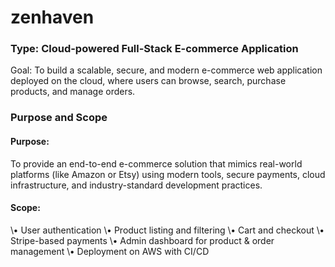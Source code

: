 # zenhaven

### Type: Cloud-powered Full-Stack E-commerce Application
Goal: To build a scalable, secure, and modern e-commerce web application deployed on the cloud, where users can browse, search, purchase products, and manage orders.

### Purpose and Scope
#### Purpose:
To provide an end-to-end e-commerce solution that mimics real-world platforms (like Amazon or Etsy) using modern tools, secure payments, cloud infrastructure, and industry-standard development practices.

#### Scope:
\•	User authentication
\•	Product listing and filtering
\•	Cart and checkout
\•	Stripe-based payments
\•	Admin dashboard for product & order management
\•	Deployment on AWS with CI/CD
